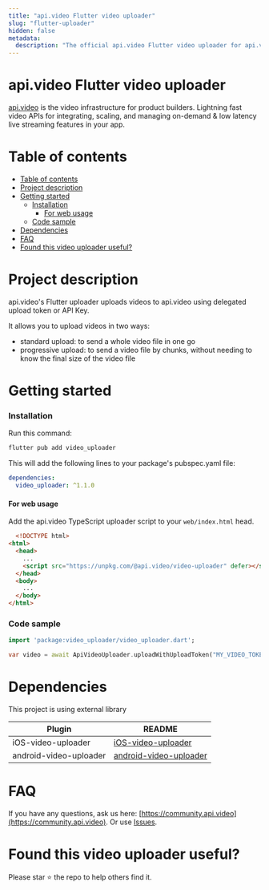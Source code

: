 ```yaml
---
title: "api.video Flutter video uploader"
slug: "flutter-uploader"
hidden: false
metadata: 
  description: "The official api.video Flutter video uploader for api.video. [api.video](https://api.video) is the video infrastructure for product builders. Lightning fast video APIs for integrating, scaling, and managing on-demand & low latency live streaming features in your app."
---
```


api.video Flutter video uploader
==============

[api.video](https://api.video) is the video infrastructure for product builders. Lightning fast video APIs for integrating, scaling, and managing on-demand & low latency live streaming features in your app.

# Table of contents

- [Table of contents](#table-of-contents)
- [Project description](#project-description)
- [Getting started](#getting-started)
    - [Installation](#installation)
      - [For web usage](#for-web-usage)
    - [Code sample](#code-sample)
- [Dependencies](#dependencies)
- [FAQ](#faq)
- [Found this video uploader useful?](#found-this-video-uploader-useful)

# Project description

api.video's Flutter uploader uploads videos to api.video using delegated upload token or API Key.

It allows you to upload videos in two ways:

- standard upload: to send a whole video file in one go
- progressive upload: to send a video file by chunks, without needing to know the final size of the video file

# Getting started

### Installation

Run this command:

```bash
flutter pub add video_uploader
 ```
 
This will add the following lines to your package's pubspec.yaml file:

``` yaml
dependencies:
  video_uploader: ^1.1.0
```

#### For web usage

Add the api.video TypeScript uploader script to your `web/index.html` head.

```html
  <!DOCTYPE html>
<html>
  <head>
    ...
    <script src="https://unpkg.com/@api.video/video-uploader" defer></script>
  </head>
  <body>
    ...
  </body>
</html>
```

### Code sample

```dart
import 'package:video_uploader/video_uploader.dart';

var video = await ApiVideoUploader.uploadWithUploadToken("MY_VIDEO_TOKEN", "path/to/my-video.mp4");
```

# Dependencies

This project is using external library

| Plugin | README |
| ------ | ------ |
| iOS-video-uploader | [iOS-video-uploader](https://github.com/apivideo/api.video-ios-uploader) |
| android-video-uploader | [android-video-uploader](https://github.com/apivideo/api.video-android-uploader) |

# FAQ

If you have any questions, ask us here: [https://community.api.video](https://community.api.video).
Or use [Issues](https://github.com/apivideo/api.video-flutter-uploader/issues).

# Found this video uploader useful?

Please star ⭐ the repo to help others find it.